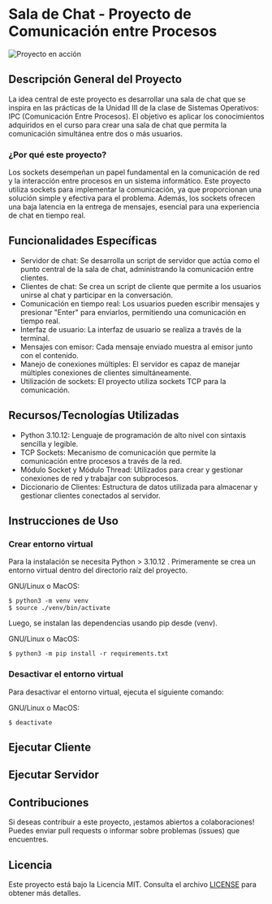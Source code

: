 
# Sala de Chat - Proyecto de Comunicación entre Procesos

![Proyecto en acción](https://cdn4.iconfinder.com/data/icons/logos-and-brands/512/267_Python_logo-512.png) <!-- Puedes agregar una imagen o un GIF de tu proyecto aquí -->

## Descripción General del Proyecto

La idea central de este proyecto es desarrollar una sala de chat que se inspira en las prácticas de la Unidad III de la clase de Sistemas Operativos: IPC (Comunicación Entre Procesos). El objetivo es aplicar los conocimientos adquiridos en el curso para crear una sala de chat que permita la comunicación simultánea entre dos o más usuarios.

### ¿Por qué este proyecto?

Los sockets desempeñan un papel fundamental en la comunicación de red y la interacción entre procesos en un sistema informático. Este proyecto utiliza sockets para implementar la comunicación, ya que proporcionan una solución simple y efectiva para el problema. Además, los sockets ofrecen una baja latencia en la entrega de mensajes, esencial para una experiencia de chat en tiempo real.

## Funcionalidades Específicas

- Servidor de chat: Se desarrolla un script de servidor que actúa como el punto central de la sala de chat, administrando la comunicación entre clientes.
- Clientes de chat: Se crea un script de cliente que permite a los usuarios unirse al chat y participar en la conversación.
- Comunicación en tiempo real: Los usuarios pueden escribir mensajes y presionar "Enter" para enviarlos, permitiendo una comunicación en tiempo real.
- Interfaz de usuario: La interfaz de usuario se realiza a través de la terminal.
- Mensajes con emisor: Cada mensaje enviado muestra al emisor junto con el contenido.
- Manejo de conexiones múltiples: El servidor es capaz de manejar múltiples conexiones de clientes simultáneamente.
- Utilización de sockets: El proyecto utiliza sockets TCP para la comunicación.

## Recursos/Tecnologías Utilizadas

- Python 3.10.12: Lenguaje de programación de alto nivel con sintaxis sencilla y legible.
- TCP Sockets: Mecanismo de comunicación que permite la comunicación entre procesos a través de la red.
- Módulo Socket y Módulo Thread: Utilizados para crear y gestionar conexiones de red y trabajar con subprocesos.
- Diccionario de Clientes: Estructura de datos utilizada para almacenar y gestionar clientes conectados al servidor.

## Instrucciones de Uso

### Crear entorno virtual
Para la instalación se necesita Python > 3.10.12 . Primeramente se crea un entorno virtual dentro del directorio raíz del proyecto.

GNU/Linux o MacOS:
```
$ python3 -m venv venv
$ source ./venv/bin/activate
```

Luego, se instalan las dependencias usando pip desde (venv).

GNU/Linux o MacOS:
```
$ python3 -m pip install -r requirements.txt
```

### Desactivar el entorno virtual

Para desactivar el entorno virtual, ejecuta el siguiente comando:

GNU/Linux o MacOS:
```
$ deactivate
```
## Ejecutar Cliente


## Ejecutar Servidor


## Contribuciones

Si deseas contribuir a este proyecto, ¡estamos abiertos a colaboraciones! Puedes enviar pull requests o informar sobre problemas (issues) que encuentres.

## Licencia

Este proyecto está bajo la Licencia MIT. Consulta el archivo [LICENSE](LICENSE) para obtener más detalles.


